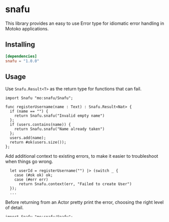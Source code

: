 # snafu

This library provides an easy to use Error type for idiomatic error handling in Motoko applications.

## Installing

```toml
[dependencies]
snafu = "1.0.0"
```

## Usage

Use `Snafu.Result<T>` as the return type for functions that can fail.

```motoko
import Snafu "mo:snafu/Snafu";

func registerUsername(name : Text) : Snafu.Result<Nat> {
  if (name == "") {
    return Snafu.snafu("Invalid empty name")
  };
  if (users.contains(name)) {
    return Snafu.snafu("Name already taken")
  };
  users.add(name);
  return #ok(users.size());
};
```

Add additional context to existing errors, to make it easier to troubleshoot when things go wrong.

```motoko
  let userId = registerUsername("") |> (switch _ {
    case (#ok ok) ok;
    case (#err err)
      return Snafu.context(err, "Failed to create User")
  });
  ...
```

Before returning from an Actor pretty print the error, choosing the right level of detail.


```motoko
import Snafu "mo:snafu/Snafu";
import Result "mo:base/Result";
actor {
  func registerUser() async Result.Result<UserId, Text> {
    register() |> Snafu.pretty()
    // #err("Failed to create User")
    register() |> Snafu.prettyTrace()

    // #err(
    // "Error: Failed to create User
    //  Caused by:
    //      Invalid empty name
    // ")
  }
}
```

Check out test/Example.mo for a slightly more involved example.

